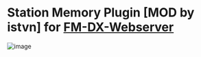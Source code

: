 # Station Memory Plugin [MOD by istvn] for [FM-DX-Webserver](https://github.com/NoobishSVK/fm-dx-webserver)
![image](i.imgur.com/3NsWsly.png)
